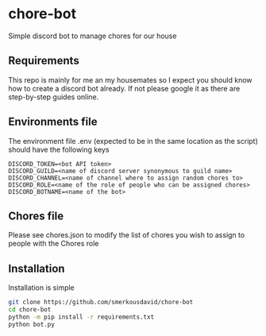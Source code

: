 # chore-bot
Simple discord bot to manage chores for our house

## Requirements
This repo is mainly for me an my housemates so I expect you should know how to create a discord bot already.
If not please google it as there are step-by-step guides online.

## Environments file
The environment file .env (expected to be in the same location as the script)
should have the following keys
```
DISCORD_TOKEN=<bot API token>
DISCORD_GUILD=<name of discord server synonymous to guild name>
DISCORD_CHANNEL=<name of channel where to assign random chores to>
DISCORD_ROLE=<name of the role of people who can be assigned chores>
DISCORD_BOTNAME=<name of the bot>
```

## Chores file
Please see chores.json to modify the list of chores you wish to assign to people with the Chores role 

## Installation
Installation is simple
```bash
git clone https://github.com/smerkousdavid/chore-bot
cd chore-bot
python -m pip install -r requirements.txt
python bot.py
```
